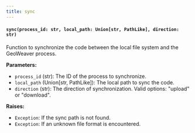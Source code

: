 ```yaml
---
title: sync
---
```


#### `sync(process_id: str, local_path: Union[str, PathLike], direction: str)`

Function to synchronize the code between the local file system and the GeoWeaver process.

**Parameters:**

- `process_id` (str): The ID of the process to synchronize.
- `local_path` (Union[str, PathLike]): The local path to sync the code.
- `direction` (str): The direction of synchronization. Valid options: "upload" or "download".

**Raises:**

- `Exception`: If the sync path is not found.
- `Exception`: If an unknown file format is encountered.


